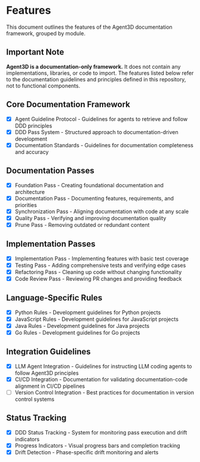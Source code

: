 # Features

This document outlines the features of the Agent3D documentation framework, grouped by module.

## Important Note

**Agent3D is a documentation-only framework.** It does not contain any implementations, libraries, or code to import. The features listed below refer to the documentation guidelines and principles defined in this repository, not to functional components.

## Core Documentation Framework

- [x] Agent Guideline Protocol - Guidelines for agents to retrieve and follow DDD principles
- [x] DDD Pass System - Structured approach to documentation-driven development
- [x] Documentation Standards - Guidelines for documentation completeness and accuracy

## Documentation Passes

- [x] Foundation Pass - Creating foundational documentation and architecture
- [x] Documentation Pass - Documenting features, requirements, and priorities
- [x] Synchronization Pass - Aligning documentation with code at any scale
- [x] Quality Pass - Verifying and improving documentation quality
- [x] Prune Pass - Removing outdated or redundant content

## Implementation Passes

- [x] Implementation Pass - Implementing features with basic test coverage
- [x] Testing Pass - Adding comprehensive tests and verifying edge cases
- [x] Refactoring Pass - Cleaning up code without changing functionality
- [x] Code Review Pass - Reviewing PR changes and providing feedback

## Language-Specific Rules

- [x] Python Rules - Development guidelines for Python projects
- [x] JavaScript Rules - Development guidelines for JavaScript projects
- [x] Java Rules - Development guidelines for Java projects
- [x] Go Rules - Development guidelines for Go projects

## Integration Guidelines

- [x] LLM Agent Integration - Guidelines for instructing LLM coding agents to follow Agent3D principles
- [x] CI/CD Integration - Documentation for validating documentation-code alignment in CI/CD pipelines
- [ ] Version Control Integration - Best practices for documentation in version control systems

## Status Tracking

- [x] DDD Status Tracking - System for monitoring pass execution and drift indicators
- [x] Progress Indicators - Visual progress bars and completion tracking
- [x] Drift Detection - Phase-specific drift monitoring and alerts
